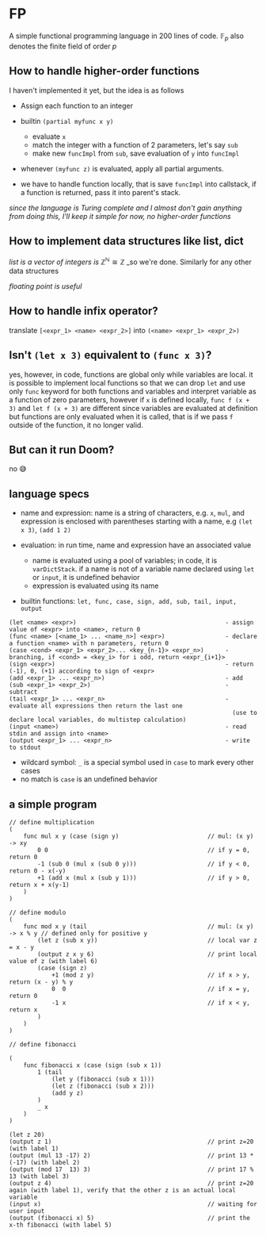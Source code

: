 # FP

A simple functional programming language in 200 lines of code. $\mathbb{F}_p$ also denotes the finite field of order $p$ 


## How to handle higher-order functions

I haven't implemented it yet, but the idea is as follows
- Assign each function to an integer
- builtin `(partial myfunc x y)`
    - evaluate `x`
    - match the integer with a function of 2 parameters, let's say `sub`
    - make new `funcImpl` from `sub`, save evaluation of `y` into `funcImpl`

- whenever `(myfunc z)` is evaluated, apply all partial arguments.
- we have to handle function locally, that is save `funcImpl` into callstack, if a function is returned, pass it into parent's stack.


_since the language is Turing complete and I almost don't gain anything from doing this, I'll keep it simple for now, no higher-order functions_

## How to implement data structures like list, dict

_list is a vector of integers is_ $\mathbb{Z}^{\mathbb{N}} \cong \mathbb{Z}$ _so we're done. Similarly for any other data structures

_floating point is useful_

## How to handle infix operator?

translate `[<expr_1> <name> <expr_2>]` into `(<name> <expr_1> <expr_2>)`

## Isn't `(let x 3)` equivalent to `(func x 3)`?

yes, however, in code, functions are global only while variables are local. it is possible to implement local functions so that we can drop `let` and use only `func` keyword for both functions and variables and interpret variable as a function of zero parameters, however if `x` is defined locally, `func f (x + 3)` and `let f (x + 3)` are different since variables are evaluated at definition but functions are only evaluated when it is called, that is if we pass `f` outside of the function, it no longer valid.

## But can it run Doom?

no 😅

## language specs

- name and expression: name is a string of characters, e.g. `x`, `mul`, and expression is enclosed with parentheses starting with a name, e.g `(let x 3)`, `(add 1 2)`
- evaluation: in run time, name and expression have an associated value
    - name is evaluated using a pool of variables; in code, it is `varDictStack`. if a name is not of a variable name declared using `let` or `input`, it is undefined behavior
    - expression is evaluated using its name

- builtin functions: `let, func, case, sign, add, sub, tail, input, output`
```
(let <name> <expr>)                                          - assign value of <expr> into <name>, return 0
(func <name> [<name_1> ... <name_n>] <expr>)                 - declare a function <name> with n parameters, return 0
(case <cond> <expr_1> <expr_2>... <key_{n-1}> <expr_n>)      - branching, if <cond> = <key_i> for i odd, return <expr_{i+1}>
(sign <expr>)                                                - return (-1), 0, (+1) according to sign of <expr>
(add <expr_1> ... <expr_n>)                                  - add
(sub <expr_1> <expr_2>)                                      - subtract
(tail <expr_1> ... <expr_n>                                  - evaluate all expressions then return the last one
                                                               (use to declare local variables, do multistep calculation)
(input <name>)                                               - read stdin and assign into <name>
(output <expr_1> ... <expr_n>                                - write to stdout
```

- wildcard symbol: `_` is a special symbol used in `case` to mark every other cases
- no match is `case` is an undefined behavior

## a simple program

```
// define multiplication
(
    func mul x y (case (sign y)                         // mul: (x y) -> xy
        0 0                                             // if y = 0, return 0
        -1 (sub 0 (mul x (sub 0 y)))                    // if y < 0, return 0 - x(-y)
        +1 (add x (mul x (sub y 1)))                    // if y > 0, return x + x(y-1)
    )
)

// define modulo
(
    func mod x y (tail                                  // mul: (x y) -> x % y // defined only for positive y
        (let z (sub x y))                               // local var z = x - y
        (output z x y 6)                                // print local value of z (with label 6)
        (case (sign z)
            +1 (mod z y)                                // if x > y, return (x - y) % y
            0  0                                        // if x = y, return 0
            -1 x                                        // if x < y, return x
        )
    )
)

// define fibonacci

(
    func fibonacci x (case (sign (sub x 1))
        1 (tail
            (let y (fibonacci (sub x 1)))
            (let z (fibonacci (sub x 2)))
            (add y z)
        )
        _ x
    )
)

(let z 20)
(output z 1)                                            // print z=20 (with label 1)
(output (mul 13 -17) 2)                                 // print 13 * (-17) (with label 2)
(output (mod 17  13) 3)                                 // print 17 % 13 (with label 3)
(output z 4)                                            // print z=20 again (with label 1), verify that the other z is an actual local variable
(input x)                                               // waiting for user input
(output (fibonacci x) 5)                                // print the x-th fibonacci (with label 5)
```
